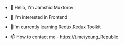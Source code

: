- 👋 Hello, I'm Jamshid Muxtorov
- 👀 I'm interested in Frontend
- 🌱I'm currently learning Redux,Redux Toolkit

- 📫 How to contact me - https://t.me/young_Republic
<!---
JamshidMuxtorov/JamshidMuxtorov is a ✨ special ✨ repository because its `README.md` (this file) appears on your GitHub profile.
You can click the Preview link to take a look at your changes.
--->

